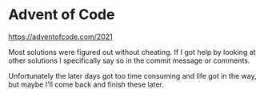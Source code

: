 # Advent of Code

https://adventofcode.com/2021

Most solutions were figured out without cheating. If I got help by looking at other solutions I specifically say so in the commit message or comments.

Unfortunately the later days got too time consuming and life got in the way, but maybe I'll come back and finish these later.
